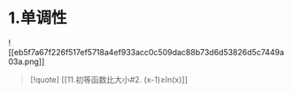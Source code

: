 # 1.单调性
![[eb5f7a67f226f517ef5718a4ef933acc0c509dac88b73d6d53826d5c7449a03a.png]]
>[!quote] 
>[[11.初等函数比大小#2. (x-1)≥ln(x)]]

